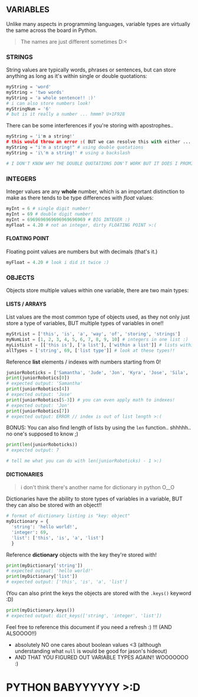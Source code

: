 ## VARIABLES
Unlike many aspects in programming languages, variable types are virtually the same across the board in Python.
> The names are just different sometimes D:<

### STRINGS
String values are typically words, phrases or sentences, but can store anything as long as it's within single or double quotations: 
``` python
myString = 'word'
myString = 'two words'
myString = 'a whole sentence!! :)'
# i can also store numbers look!
myStringNum = '6'
# but is it really a number ... hmmm? U+1F928
```
There can be some interferences if you're storing with apostrophes.. 
``` python
myString = 'i'm a string!'
# this would throw an error :( BUT we can resolve this with either ...
myString = "i'm a string!" # using double quotations
myString = 'i\'m a string!' # using a backslash

# I DON'T KNOW WHY THE DOUBLE QUOTATIONS DON'T WORK BUT IT DOES I PROMISE :')
```
### INTEGERS
Integer values are any **whole** number, which is an important distinction to make as there tends to be type differences with *float* values:
``` python
myInt = 6 # single digit number!
myInt = 69 # double digit number!
myInt = 6969696969696969696969 # BIG INTEGER :)
myFloat = 4.20 # not an integer, dirty FLOATING POINT >:(
```
#### FLOATING POINT
Floating point values are numbers but with decimals (that's it.)
``` python
myFloat = 4.20 # look i did it twice :)
```

### OBJECTS
Objects store multiple values within one variable, there are two main types:

#### LISTS / ARRAYS
List values are the most common type of objects used, as they not only just store a type of variables, BUT multiple types of variables in one!!
``` python 
myStrList = ['this', 'is', 'a', 'way', 'of', 'storing', 'strings']
myNumList = [1, 2, 3, 4, 5, 6, 7, 8, 9, 10] # integers in one list :)
myListList = [['this is'], ['a list'], ['within a list']] # lists within lists!!
allTypes = ['string', 69, ['list type']] # look at these types!!
```
Reference **list** elements / indexes with numbers starting from 0!
``` python
juniorRoboticks = ['Samantha', 'Jude', 'Jon', 'Kyra', 'Jose', 'Sila', 'Brian']
print(juniorRobotics[0])
# expected output: 'Samantha'
print(juniorRobotics[4])
# expected output: 'Jose'
print(juniorRobotics[5-3]) # you can even apply math to indexes!
# expected output: 'Jon'
print(juniorRobotics[7])
# expected output: ERROR // index is out of list length >:(
```
BONUS: You can also find length of lists by using the `len` function.. shhhhh.. no one's supposed to know ;)
``` python 
print(len(juniorRoboticks))
# expected output: 7

# tell me what you can do with len(juniorRoboticks) - 1 >:)
```
#### DICTIONARIES
> i don't think there's another name for dictionary in python O__O 

Dictionaries have the ability to store types of variables in a variable, BUT they can also be stored with an object!!
``` python
# format of dictionary listing is "key: object"
myDictionary = {
  'string': 'hello world!', 
  'integer': 69, 
  'list': ['this', 'is', 'a', 'list']
  }
```
Reference **dictionary** objects with the key they're stored with!
``` python
print(myDictionary['string']) 
# expected output: 'hello world!'
print(myDictionary['list'])
# expected output: ['this', 'is', 'a', 'list']
```
(You can also print the keys the objects are stored with the `.keys()` keyword :D) 
``` python
print(myDictionary.keys())
# expected output: dict_keys(['string', 'integer', 'list'])
```
Feel free to reference this document if you need a refresh :) !!! (AND ALSOOOO!!)
- absolutely NO one cares about boolean values <3 (although understanding what `null` is would be good for jason's hideout)
- AND THAT YOU FIGURED OUT VARIABLE TYPES AGAIN!! WOOOOOOO :)
# PYTHON BABYYYYYY >:D

